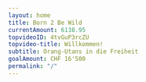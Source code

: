 ```yaml
---
layout: home
title: Born 2 Be Wild
currentAmount: 6138.95
topvideoID: 4tvGuP3rcZU
topvideo-title: Willkommen!
subtitle: Orang-Utans in die Freiheit
goalAmount: CHF 16'500
permalink: "/"
---
```

